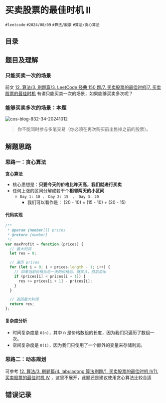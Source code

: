 
# 买卖股票的最佳时机 II


`#leetcode`   `#2024/08/09`  `#算法/股票`   `#算法/贪心算法` 


## 目录
<!-- toc -->
 ## 题目及理解 

### 只能买卖一次的场景

前文 [12. 算法/3. 刷题篇/3. LeetCode 经典 150 题/7.  买卖股票的最佳时机|7.  买卖股票的最佳时机](/post/N0lbJCwu.html#12-算法/3-刷题篇/3-LeetCode-经典-150-题/7--买卖股票的最佳时机|7--买卖股票的最佳时机) 有讲只能买卖一次的场景，如果能够买卖多次呢？

### 能够买卖多次的场景：本题

![cos-blog-832-34-20241012](https://blog-1310531898.cos.ap-beijing.myqcloud.com/832-34-20241012/Pasted%20image%2020240809084132.png)

> 你不能同时参与多笔交易（你必须在再次购买前出售掉之前的股票）。

## 解题思路

### 思路一：贪心算法

**贪心算法** 

- 核心思想是：**只要今天的价格比昨天高，我们就进行买卖**
- 任何上涨的区间分解成若干个**相邻两天的小区间**
	- `Day 1: 10 ， Day 2: 15  ， Day 3: 20`
		- 我们可以看作是： (20 - 10) = (15 - 10) + (20 - 15)

#### 代码实现

```javascript
/**
 * @param {number[]} prices
 * @return {number}
 */
var maxProfit = function (prices) {
  // 最大利润
  let res = 0;

  // 遍历 prices
  for (let i = 0; i < prices.length - 1; i++) {
    // 如果当前价格比后一天的价格低，就买入，然后卖出
    if (prices[i] < prices[i + 1]) {
      res += prices[i + 1] - prices[i];
    }
  }

  // 返回最大利润
  return res;
};

```

#### 复杂度分析

- 时间复杂度是 `O(n)`，其中 n 是价格数组的长度，因为我们只遍历了数组一次。 
- 空间复杂度是 `O(1)`，因为我们只使用了一个额外的变量来存储利润。

### 思路二：动态规划

可参考 [12. 算法/3. 刷题篇/4. labuladong 算法刷题/1.  买卖股票的最佳时机 IV|1.  买卖股票的最佳时机 IV](/post/N0lbJCwu.html#12-算法/3-刷题篇/4-labuladong-算法刷题/1--买卖股票的最佳时机-IV|1--买卖股票的最佳时机-IV) ，这里不展开，此题还是建议使用贪心算法比较合适

## 错误记录


